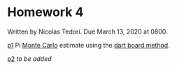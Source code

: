 # Homework 4
Written by Nicolas Tedori. Due March 13, 2020 at 0800.

[p1](./p1) Pi [Monte Carlo](https://en.wikipedia.org/wiki/Monte_Carlo_method) estimate using the [dart board method](https://stackoverflow.com/questions/1556518/finding-pi-value-using-dart-board-method). 

[p2](./p2) *to be added*